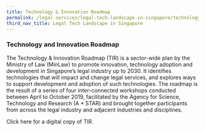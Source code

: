 ```yaml
---
title: Technology & Innovation Roadmap
permalink: /legal-services/legal-tech-landscape-in-singapore/technology-and-innovation-roadmap/
third_nav_title: Legal Tech Landscape in Singapore
---
```


### Technology and Innovation Roadmap

The Technology & Innovation Roadmap (TIR) is a sector-wide plan by the Ministry of Law (MinLaw) to promote innovation, technology adoption and development in Singapore’s legal industry up to 2030. It identifies technologies that will impact and change legal services, and explores ways to support development and adoption of such technologies. The roadmap is the result of a series of four inter-connected workshops conducted between April to October 2019, facilitated by the Agency for Science, Technology and Research (A * STAR) and brought together participants from across the legal industry and adjacent industries and disciplines.

Click here for a digital copy of TIR.

